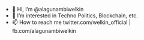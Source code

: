 - 👋 Hi, I’m @alagunambiwelkin
- 👀 I’m interested in Techno Politics, Blockchain, etc.
- 📫 How to reach me twitter.com/welkin_official | fb.com/alagunambiwelkin

<!---
alagunambiwelkin/alagunambiwelkin is a ✨ special ✨ repository because its `README.md` (this file) appears on your GitHub profile.
You can click the Preview link to take a look at your changes.
--->
